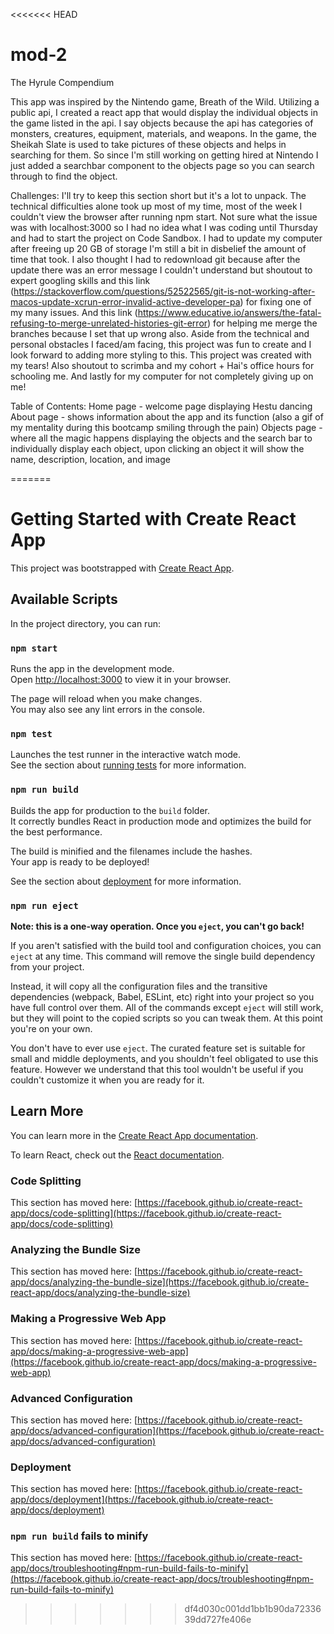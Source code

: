<<<<<<< HEAD
# mod-2

The Hyrule Compendium 

This app was inspired by the Nintendo game, Breath of the Wild. Utilizing a public api, I created a react app that would display the individual objects in the game listed in the api. I say objects because the api has categories of monsters, creatures, equipment, materials, and weapons. In the game, the Sheikah Slate is used to take pictures of these objects and helps in searching for them. So since I'm still working on getting hired at Nintendo I just added a searchbar component to the objects page so you can search through to find the object. 



Challenges: 
I'll try to keep this section short but it's a lot to unpack. The technical difficulties alone took up most of my time, most of the week I couldn't view the browser after running npm start. Not sure what the issue was with localhost:3000 so I had no idea what I was coding until Thursday and had to start the project on Code Sandbox. I had to update my computer after freeing up 20 GB of storage I'm still a bit in disbelief the amount of time that took. I also thought I had to redownload git because after the update there was an error message I couldn't understand but shoutout to expert googling skills and this link (https://stackoverflow.com/questions/52522565/git-is-not-working-after-macos-update-xcrun-error-invalid-active-developer-pa) for fixing one of my many issues. And this link (https://www.educative.io/answers/the-fatal-refusing-to-merge-unrelated-histories-git-error) for helping me merge the branches because I set that up wrong also.  Aside from the technical and personal obstacles I faced/am facing, this project was fun to create and I look forward to adding more styling to this. This project was created with my tears! Also shoutout to scrimba and my cohort + Hai's office hours for schooling me. And lastly for my computer for not completely giving up on me!

Table of Contents: 
Home page - welcome page displaying Hestu dancing 
About page - shows information about the app and its function (also a gif of my mentality during this bootcamp smiling through the pain) 
Objects page - where all the magic happens displaying the objects and the search bar to individually display each object, upon clicking an object it will show the name, description, location, and image 

=======
# Getting Started with Create React App

This project was bootstrapped with [Create React App](https://github.com/facebook/create-react-app).

## Available Scripts

In the project directory, you can run:

### `npm start`

Runs the app in the development mode.\
Open [http://localhost:3000](http://localhost:3000) to view it in your browser.

The page will reload when you make changes.\
You may also see any lint errors in the console.

### `npm test`

Launches the test runner in the interactive watch mode.\
See the section about [running tests](https://facebook.github.io/create-react-app/docs/running-tests) for more information.

### `npm run build`

Builds the app for production to the `build` folder.\
It correctly bundles React in production mode and optimizes the build for the best performance.

The build is minified and the filenames include the hashes.\
Your app is ready to be deployed!

See the section about [deployment](https://facebook.github.io/create-react-app/docs/deployment) for more information.

### `npm run eject`

**Note: this is a one-way operation. Once you `eject`, you can't go back!**

If you aren't satisfied with the build tool and configuration choices, you can `eject` at any time. This command will remove the single build dependency from your project.

Instead, it will copy all the configuration files and the transitive dependencies (webpack, Babel, ESLint, etc) right into your project so you have full control over them. All of the commands except `eject` will still work, but they will point to the copied scripts so you can tweak them. At this point you're on your own.

You don't have to ever use `eject`. The curated feature set is suitable for small and middle deployments, and you shouldn't feel obligated to use this feature. However we understand that this tool wouldn't be useful if you couldn't customize it when you are ready for it.

## Learn More

You can learn more in the [Create React App documentation](https://facebook.github.io/create-react-app/docs/getting-started).

To learn React, check out the [React documentation](https://reactjs.org/).

### Code Splitting

This section has moved here: [https://facebook.github.io/create-react-app/docs/code-splitting](https://facebook.github.io/create-react-app/docs/code-splitting)

### Analyzing the Bundle Size

This section has moved here: [https://facebook.github.io/create-react-app/docs/analyzing-the-bundle-size](https://facebook.github.io/create-react-app/docs/analyzing-the-bundle-size)

### Making a Progressive Web App

This section has moved here: [https://facebook.github.io/create-react-app/docs/making-a-progressive-web-app](https://facebook.github.io/create-react-app/docs/making-a-progressive-web-app)

### Advanced Configuration

This section has moved here: [https://facebook.github.io/create-react-app/docs/advanced-configuration](https://facebook.github.io/create-react-app/docs/advanced-configuration)

### Deployment

This section has moved here: [https://facebook.github.io/create-react-app/docs/deployment](https://facebook.github.io/create-react-app/docs/deployment)

### `npm run build` fails to minify

This section has moved here: [https://facebook.github.io/create-react-app/docs/troubleshooting#npm-run-build-fails-to-minify](https://facebook.github.io/create-react-app/docs/troubleshooting#npm-run-build-fails-to-minify)
>>>>>>> df4d030c001dd1bb1b90da7233639dd727fe406e
